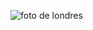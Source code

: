 ![foto de londres](https://upload.wikimedia.org/wikipedia/commons/8/82/London_Big_Ben_Phone_box.jpg)
